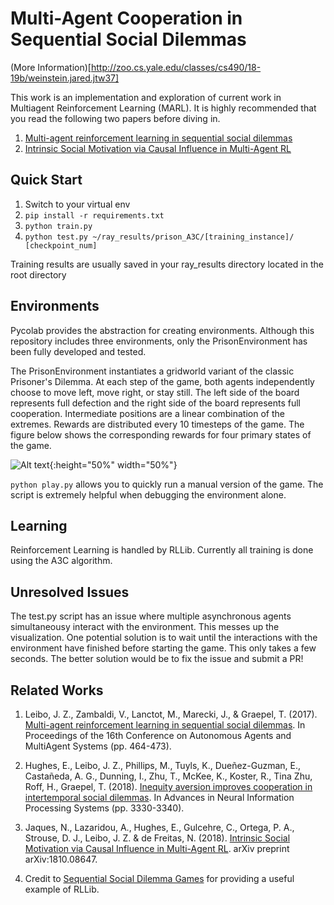 # Multi-Agent Cooperation in Sequential Social Dilemmas

(More Information)[http://zoo.cs.yale.edu/classes/cs490/18-19b/weinstein.jared.jtw37]

This work is an implementation and exploration of current work in Multiagent Reinforcement Learning (MARL). It is highly recommended that you read the following two papers before diving in.
1. [Multi-agent reinforcement learning in sequential social dilemmas](https://arxiv.org/abs/1702.03037)
2. [Intrinsic Social Motivation via Causal Influence in Multi-Agent RL](https://arxiv.org/abs/1810.08647)

## Quick Start

1. Switch to your virtual env
2. `pip install -r requirements.txt`
3. `python train.py`
4. `python test.py ~/ray_results/prison_A3C/[training_instance]/
   [checkpoint_num]`

Training results are usually saved in your ray_results directory located in the root directory


## Environments

Pycolab provides the abstraction for creating environments. Although this repository includes three environments, only the PrisonEnvironment has been fully developed and tested.

The PrisonEnvironment instantiates a gridworld variant of the classic Prisoner's
Dilemma. At each step of the game, both agents independently choose to move left,
move right, or stay still. The left side of the board represents full defection
and the right side of the board represents full cooperation. Intermediate
positions are a linear combination of the extremes. Rewards are distributed every
10 timesteps of the game. The figure below shows the corresponding rewards for
four primary states of the game.

![Alt text](resources/prisoners_gamestate.png?raw=true "4 primary game states
and corresponding rewards"){:height="50%" width="50%"}

`python play.py` allows you to quickly run a manual version of the game. The
script is extremely helpful when debugging the environment alone.


## Learning

Reinforcement Learning is handled by RLLib. Currently all training is done using
the A3C algorithm.

## Unresolved Issues

The test.py script has an issue where multiple asynchronous agents simultaneousy
interact with the environment. This messes up the visualization. One potential
solution is to wait until the interactions with the environment have finished
before starting the game. This only takes a few seconds. The better solution
would be to fix the issue and submit a PR!

## Related Works

1. Leibo, J. Z., Zambaldi, V., Lanctot, M., Marecki, J., & Graepel, T. (2017). [Multi-agent reinforcement learning in sequential social dilemmas](https://arxiv.org/abs/1702.03037). In Proceedings of the 16th Conference on Autonomous Agents and MultiAgent Systems (pp. 464-473).

2.  Hughes, E., Leibo, J. Z., Phillips, M., Tuyls, K., Dueñez-Guzman, E., Castañeda, A. G., Dunning, I., Zhu, T., McKee, K., Koster, R., Tina Zhu, Roff, H., Graepel, T. (2018). [Inequity aversion improves cooperation in intertemporal social dilemmas](https://arxiv.org/abs/1803.08884). In Advances in Neural Information Processing Systems (pp. 3330-3340).

3. Jaques, N., Lazaridou, A., Hughes, E., Gulcehre, C., Ortega, P. A., Strouse, D. J., Leibo, J. Z. & de Freitas, N. (2018). [Intrinsic Social Motivation via Causal Influence in Multi-Agent RL](https://arxiv.org/abs/1810.08647). arXiv preprint arXiv:1810.08647.

4. Credit to [Sequential Social Dilemma Games](https://github.com/eugenevinitsky/sequential_social_dilemma_games) for providing a useful example of RLLib.
